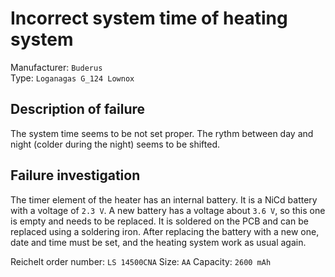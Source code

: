 # Incorrect system time of heating system 



Manufacturer: `Buderus`    
Type: `Loganagas G_124 Lownox `

## Description of failure
The system time seems to be not set proper. The rythm between day and night (colder during the night) seems to be shifted.

## Failure investigation
The timer element of the heater has an internal battery. It is a NiCd battery with a voltage of `2.3 V`. A new battery has a voltage about `3.6 V`, so this one is empty and needs to be replaced. It is soldered on the PCB and can be replaced using a soldering iron. After replacing the battery with a new one, date and time must be set, and the heating system work as usual again. 

Reichelt order number: `LS 14500CNA`
Size: `AA`
Capacity: `2600 mAh`

